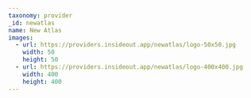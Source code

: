 ```yaml
---
taxonomy: provider
_id: newatlas
name: New Atlas
images:
  - url: https://providers.insideout.app/newatlas/logo-50x50.jpg
    width: 50
    height: 50
  - url: https://providers.insideout.app/newatlas/logo-400x400.jpg
    width: 400
    height: 400
---
```

